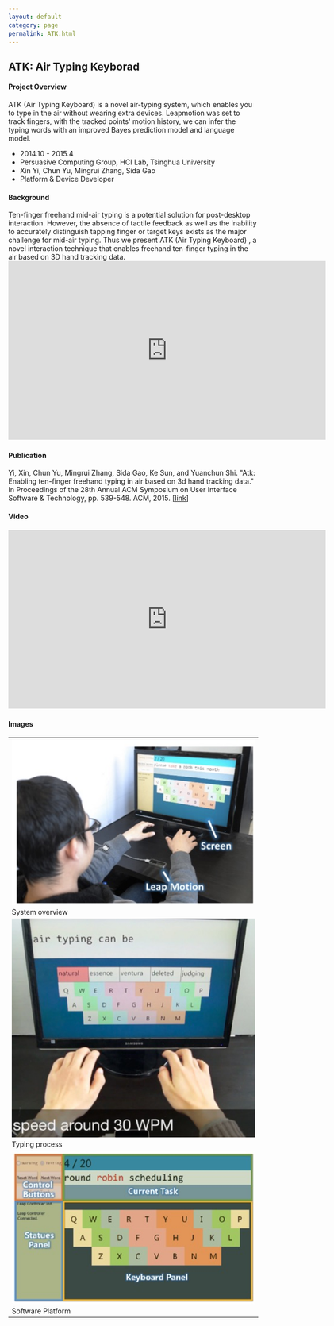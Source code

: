 ```yaml
---
layout: default
category: page
permalink: ATK.html
---
```

<head>
	<link href="../static/drcustom.css" rel="stylesheet" type="text/css">
</head>
<div class="P-page">
<h2 class="P-title">ATK: Air Typing Keyborad</h3>

<!--Overview-->
<h4 class="P-subtitle">Project Overview</h4>
ATK (Air Typing Keyboard) is a novel air-typing system, which enables you to type in the air without wearing extra devices. Leapmotion was set to track fingers, with the tracked points' motion history, we can infer the typing words with an improved Bayes prediction model and language model.

<ul class="P-list">
<li> 2014.10 - 2015.4</li>
<li>Persuasive Computing Group, HCI Lab, Tsinghua University</li>
<li>Xin Yi, Chun Yu, Mingrui Zhang, Sida Gao</li>
<li>Platform &#38; Device Developer</li>
</ul>

<!--Background-->
<h4 class="P-subtitle">Background</h4>
Ten-finger freehand mid-air typing is a potential solution for post-desktop interaction. However, the absence of tactile feedback as well as the inability to accurately distinguish tapping finger or target keys exists as the major challenge for mid-air typing. Thus we present ATK (Air Typing Keyboard) , a novel interaction technique that enables freehand ten-finger typing in the air based on 3D hand tracking data. 

<iframe class="P-iframe" width="640" height="360" src="https://www.youtube.com/embed/dasYWMc3Nj8" frameborder="0" allowfullscreen></iframe>

<!--Publication-->
<h4 class="P-subtitle">Publication</h4>
Yi, Xin, Chun Yu, Mingrui Zhang, Sida Gao, Ke Sun, and Yuanchun Shi. "Atk: Enabling ten-finger freehand typing in air based on 3d hand tracking data." In Proceedings of the 28th Annual ACM Symposium on User Interface Software & Technology, pp. 539-548. ACM, 2015. <a href="http://dl.acm.org/citation.cfm?id=2807504" target="_blank">[link]</a>

<h4 class="P-subtitle">Video</h4>
<iframe class="P-iframe" width="640" height="360" src="https://www.youtube.com/embed/gYkSOzKY1LQ" frameborder="0" allowfullscreen></iframe>

<!--IMAGES-->
<h4 class="P-subtitle">Images</h4>
<table class="P-galary" border="0" cellspacing="7px" cellpadding="5px" style="margin-left:auto;margin-right:auto;text-align:left">
<tr>
<td><img src="../static/images/portfolio/ATK0.jpeg" align="center" width="500px"/></td>
</tr>
<tr>
<td>System overview</td>
</tr>

<tr>
<td><img src="../static/images/portfolio/ATK.jpg" align="center" width="500px"/></td>
</tr>
<tr>
<td>Typing process</td>
</tr>

<tr>
<td><img src="../static/images/portfolio/ATK1.jpeg" align="center" width="500px"/></td>
</tr>
<tr>
<td>Software Platform</td>
</tr>
 
</table>
</div>